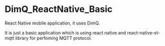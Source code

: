 # DimQ_ReactNative_Basic
React Native mobile application, it uses DimQ.

It is just a basic application which is using react native and react-native-st-mqtt library for perfoming MQTT protocol. 
